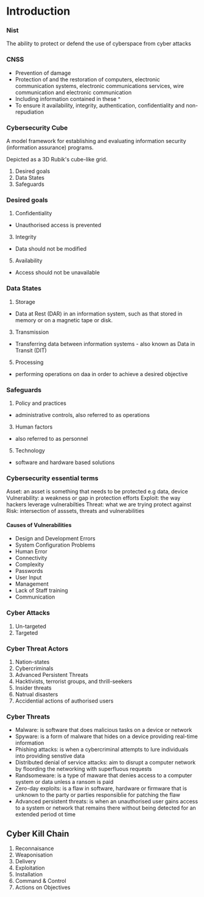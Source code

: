 # Introduction

### Nist
The ability to protect or defend the use of cyberspace from cyber attacks 

### CNSS 
- Prevention of damage
- Protection of and the restoration of computers, electronic communication systems, electronic communications services, wire communication and electronic communication
- Including information contained in these ^
- To ensure it availability, integrity, authentication, confidentiality and non-repudiation

### Cybersecurity Cube 
A model framework for establishing and evaluating information security (information assurance) programs.

Depicted as a 3D Rubik's cube-like grid.

1. Desired goals
2. Data States 
3. Safeguards

### Desired goals 

1. Confidentiality 
- Unauthorised access is prevented
3. Integrity 
- Data should not be modified 
5. Availability 
- Access should not be unavailable 

### Data States 
1. Storage 
- Data at Rest (DAR) in an information system, such as that stored in memory or on a magnetic tape or disk.
3. Transmission
- Transferring data between information systems - also known as Data in Transit (DIT)
5. Processing 
- performing operations on daa in order to achieve a desired objective

### Safeguards 
1. Policy and practices 
- administrative controls, also referred to as operations
3. Human factors
- also referred to as personnel
5. Technology
- software and hardware based solutions

### Cybersecurity essential terms 
Asset: an asset is something that needs to be protected e.g data, device
Vulnerability: a weakness or gap in protection efforts
Exploit: the way hackers leverage vulnerabilties 
Threat: what we are trying protect against
Risk: intersection of asssets, threats and vulnerabilities 

#### Causes of Vulnerabilities 
- Design and Development Errors
- System Configuration Problems
- Human Error
- Connectivity
- Complexity
- Passwords
- User Input
- Management
- Lack of Staff training
- Communication

### Cyber Attacks 
1. Un-targeted
2. Targeted 

### Cyber Threat Actors #
1. Nation-states
2. Cybercriminals
3. Advanced Persistent Threats 
4. Hacktivists, terrorist groups, and thrill-seekers 
5. Insider threats
6. Natrual disasters
7. Accidential actions of authorised users 

### Cyber Threats 
- Malware: is software that does malicious tasks on a device or network
- Spyware: is a form of malware that hides on a device providing real-time information
- Phishing attacks: is when a cybercriminal attempts to lure individuals into providing senstive data 
- Distributed denial of service attacks: aim to disrupt a computer network by floording the networking with superfluous requests 
- Randsomeware: is a type of maware that denies access to a computer system or data unless a ransom is paid
- Zero-day exploits: is a flaw in software, hardware or firmware that is unknown to the party or parties responsiblie for patching the flaw
- Advanced persistent threats: is when an unauthorised user gains access to a system or network that remains there without being detected for an extended period ot time 

## Cyber Kill Chain
1. Reconnaisance
2. Weaponisation
3. Delivery
4. Exploitation
5. Installation 
6. Command & Control
7. Actions on Objectives
